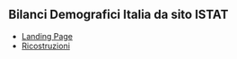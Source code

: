 ## Bilanci Demografici Italia da sito ISTAT

- [Landing Page](https://demo.istat.it/)
- [Ricostruzioni](https://demo.istat.it/ricostruzione/download.php)
